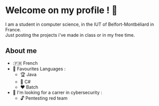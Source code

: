 # Welcome on my profile ! :wave:
I am a student in computer science, in the IUT of Belfort-Montbéliard in France. \
Just posting the projects i've made in class or in my free time.

## About me
- ::fr: French
- :triangular_flag_on_post: Favourites Languages :
	- :trophy: Java
	- :gem: C#
	- :hearts: Batch
- :pushpin: I'm looking for a carrer in cybersecurity :
	- :unlock: Pentesting red team
